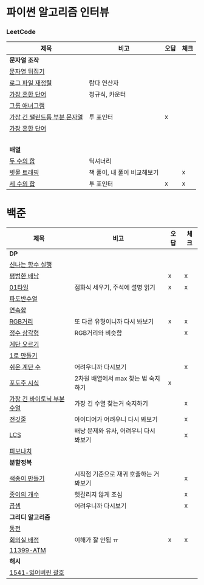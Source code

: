 # 파이썬 알고리즘 인터뷰

### LeetCode
| 제목        | 비고       |오답|체크|
|-----------|----------|---|---|
| **문자열 조작**||||
| [문자열 뒤집기](./문자열_조작/344-Reverse_String.py)   |          |   |   |
| [로그 파일 재정렬](./문자열_조작/937-Reorder_Data_in_Log_Files.py) | 람다 연산자   |   |   |
| [가장 흔한 단어](./문자열_조작/819-Most_Common_Word.py)  | 정규식, 카운터 |   |   |
| [그룹 애너그램](./문자열_조작/49-Group-Anagrams.py)  | |   |   |
| [가장 긴 팰린드롬 부분 문자열](./문자열_조작/5-Longest-Palindromic-Substring.py)  | 투 포인터 | x |   |
| [가장 흔한 단어](./문자열_조작/819-Most_Common_Word.py)  |  |   |   |
| <br> | | | |
| **배열** ||||
| [두 수의 합](./배열/1-Two-Sum.py)  | 딕셔너리 |   |   |
| [빗물 트래핑](./배열/42-Trapping-Rain-Water.py)  | 책 풀이, 내 풀이 비교해보기 |   | x |
| [세 수의 합](./배열/15-3Sum.py)  | 투 포인터 | x | x |


# 백준
| 제목                                            | 비고                     | 오답 | 체크 |
|-----------------------------------------------|------------------------|---|---|
| **DP**                                        |                        |   |   |
| [신나는 함수 실행](BOJ/DP/9184-신나는함수실행.py)           |                        |   |   |
| [평범한 배낭](BOJ/DP/12865-평범한배낭.py)               |                        | x | x |
| [01타일](BOJ/DP/1904-01타일.py)                   | 점화식 세우기, 주석에 설명 읽기     | x | x |
| [파도반수열](BOJ/DP/9461-파도반수열.py)                 |                        |   |   |
| [연속합](BOJ/DP/1912-연속합.py)                     |                        |   |   |
| [RGB거리](BOJ/DP/1149-RGB거리.py)                 | 또 다른 유형이니까 다시 봐보기      | x | x |
| [정수 삼각형](BOJ/DP/1932-정수삼각형.py)                | RGB거리와 비슷함             |   | x |
| [계단 오르기](BOJ/DP/2579-계단오르기.py)                |                        |   |   |
| [1로 만들기](BOJ/DP/1463-1로만들기.py)                |                        |   |   |
| [쉬운 계단 수](BOJ/DP/10844-쉬운계단수.py)              | 어려우니까 다시보기             |   | x |
| [포도주 시식](BOJ/DP/2156-포도주시식.py)                | 2차원 배열에서 max 찾는 법 숙지하기 | x |   |
| [가장 긴 바이토닉 부분수열](BOJ/DP/11054-가장긴바이토닉부분수열.py) | 가장 긴 수열 찾는거 숙지하기       |   | x |
| [전깃줄](BOJ/DP/2565-전깃줄.py)                     | 아이디어가 어려우니 다시 봐보기      |   | x |
| [LCS](BOJ/DP/9251-LCS.py)                     | 배낭 문제와 유사, 어려우니 다시 봐보기 |   | x |
| [피보나치](BOJ/DP/24416-피보나치.py)                  |                        |   |   |
| **분할정복**                                      |                        |   |   |
| [색종이 만들기](BOJ/분할정복/2630-색종이만들기.py)            | 시작점 기준으로 재귀 호출하는 거 봐보기 |   | x |
| [종이의 개수](BOJ/분할정복/1780-종이의개수.py)              | 헷갈리지 않게 조심             |   | x |
| [곱셈](BOJ/분할정복/1629-곱셈.py)                     | 어려우니까 다시보기             |   | x |
| **그리디 알고리즘**                                  |                        |   |   |
| [동전](BOJ/그리디/11047-동전.py)                     |                        |   |   |
| [회의실 배정](BOJ/그리디/1931-회의실배정.py)               | 이해가 잘 안됨 ㅠ             | x | x |
| [11399-ATM](BOJ/그리디/11399-ATM.py)             |              |   |   |
| **해시**                                        |                        |   |   |
| [1541-잃어버린 괄호](BOJ/해시/1541-잃어버린괄호.py)         |                        |   |   |